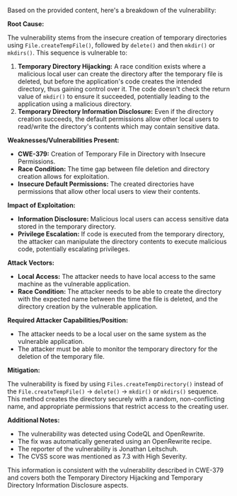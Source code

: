 Based on the provided content, here's a breakdown of the vulnerability:

**Root Cause:**

The vulnerability stems from the insecure creation of temporary directories using `File.createTempFile()`, followed by `delete()` and then `mkdir()` or `mkdirs()`. This sequence is vulnerable to:

1.  **Temporary Directory Hijacking:** A race condition exists where a malicious local user can create the directory after the temporary file is deleted, but before the application's code creates the intended directory, thus gaining control over it. The code doesn't check the return value of `mkdir()` to ensure it succeeded, potentially leading to the application using a malicious directory.
2.  **Temporary Directory Information Disclosure:** Even if the directory creation succeeds, the default permissions allow other local users to read/write the directory's contents which may contain sensitive data.

**Weaknesses/Vulnerabilities Present:**

*   **CWE-379:** Creation of Temporary File in Directory with Insecure Permissions.
*   **Race Condition:** The time gap between file deletion and directory creation allows for exploitation.
*   **Insecure Default Permissions:** The created directories have permissions that allow other local users to view their contents.

**Impact of Exploitation:**

*   **Information Disclosure:** Malicious local users can access sensitive data stored in the temporary directory.
*   **Privilege Escalation:** If code is executed from the temporary directory, the attacker can manipulate the directory contents to execute malicious code, potentially escalating privileges.

**Attack Vectors:**

*   **Local Access:** The attacker needs to have local access to the same machine as the vulnerable application.
*   **Race Condition:** The attacker needs to be able to create the directory with the expected name between the time the file is deleted, and the directory creation by the vulnerable application.

**Required Attacker Capabilities/Position:**

*   The attacker needs to be a local user on the same system as the vulnerable application.
*   The attacker must be able to monitor the temporary directory for the deletion of the temporary file.

**Mitigation:**

The vulnerability is fixed by using `Files.createTempDirectory()` instead of the `File.createTempFile()` -> `delete()` -> `mkdir()` or `mkdirs()` sequence.  This method creates the directory securely with a random, non-conflicting name, and appropriate permissions that restrict access to the creating user.

**Additional Notes:**

*   The vulnerability was detected using CodeQL and OpenRewrite.
*   The fix was automatically generated using an OpenRewrite recipe.
*   The reporter of the vulnerability is Jonathan Leitschuh.
*   The CVSS score was mentioned as 7.3 with High Severity.

This information is consistent with the vulnerability described in CWE-379 and covers both the Temporary Directory Hijacking and Temporary Directory Information Disclosure aspects.
